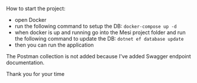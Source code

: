 How to start the project:
- open Docker
- run the following command to setup the DB: ```docker-compose up -d```
- when docker is up and running go into the Mesi project folder and run the following command to update the DB: ```dotnet ef database update```
- then you can run the application


The Postman collection is not added because I've added Swagger endpoint documentation.

Thank you for your time
